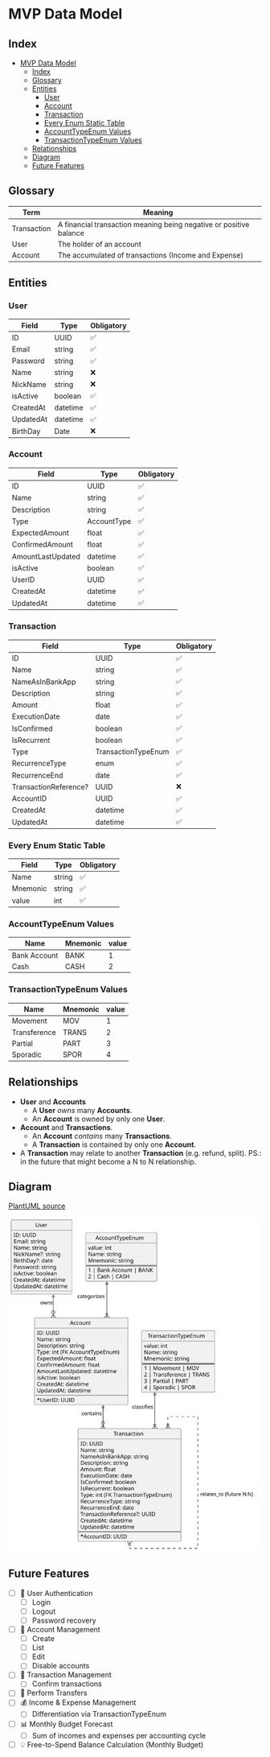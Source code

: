 <!--
Copyright 2025 Leonardo Da Vinci Feliciano Sebasitão

Licensed under the Apache License, Version 2.0 (the "License");
you may not use this file except in compliance with the License.
You may obtain a copy of the License at

    http://www.apache.org/licenses/LICENSE-2.0

Unless required by applicable law or agreed to in writing, software
distributed under the License is distributed on an "AS IS" BASIS,
WITHOUT WARRANTIES OR CONDITIONS OF ANY KIND, either express or implied.
See the License for the specific language governing permissions and
limitations under the License.
-->

# MVP Data Model

## Index

- [MVP Data Model](#mvp-data-model)
  - [Index](#index)
  - [Glossary](#glossary)
  - [Entities](#entities)
    - [User](#user)
    - [Account](#account)
    - [Transaction](#transaction)
    - [Every Enum Static Table](#every-enum-static-table)
    - [AccountTypeEnum Values](#accounttypeenum-values)
    - [TransactionTypeEnum Values](#transactiontypeenum-values)
  - [Relationships](#relationships)
  - [Diagram](#diagram)
  - [Future Features](#future-features)

## Glossary

| Term        | Meaning                                                            |
| ----------- | ------------------------------------------------------------------ |
| Transaction | A financial transaction meaning being negative or positive balance |
| User        | The holder of an account                                           |
| Account     | The accumulated of transactions (Income and Expense)               |

## Entities

### User

| Field     | Type     | Obligatory |
| --------- | -------- | ---------- |
| ID        | UUID     | ✅         |
| Email     | string   | ✅         |
| Password  | string   | ✅         |
| Name      | string   | ❌         |
| NickName  | string   | ❌         |
| isActive  | boolean  | ✅         |
| CreatedAt | datetime | ✅         |
| UpdatedAt | datetime | ✅         |
| BirthDay  | Date     | ❌         |

### Account

| Field             | Type        | Obligatory |
| ----------------- | ----------- | ---------- |
| ID                | UUID        | ✅         |
| Name              | string      | ✅         |
| Description       | string      | ✅         |
| Type              | AccountType | ✅         |
| ExpectedAmount    | float       | ✅         |
| ConfirmedAmount   | float       | ✅         |
| AmountLastUpdated | datetime    | ✅         |
| isActive          | boolean     | ✅         |
| UserID            | UUID        | ✅         |
| CreatedAt         | datetime    | ✅         |
| UpdatedAt         | datetime    | ✅         |

### Transaction

| Field                 | Type                | Obligatory |
| --------------------- | ------------------- | ---------- |
| ID                    | UUID                | ✅         |
| Name                  | string              | ✅         |
| NameAsInBankApp       | string              | ✅         |
| Description           | string              | ✅         |
| Amount                | float               | ✅         |
| ExecutionDate         | date                | ✅         |
| IsConfirmed           | boolean             | ✅         |
| IsRecurrent           | boolean             | ✅         |
| Type                  | TransactionTypeEnum | ✅         |
| RecurrenceType        | enum                | ✅         |
| RecurrenceEnd         | date                | ✅         |
| TransactionReference? | UUID                | ❌         |
| AccountID             | UUID                | ✅         |
| CreatedAt             | datetime            | ✅         |
| UpdatedAt             | datetime            | ✅         |

### Every Enum Static Table

| Field    | Type   | Obligatory |
| -------- | ------ | ---------- |
| Name     | string | ✅         |
| Mnemonic | string | ✅         |
| value    | int    | ✅         |

### AccountTypeEnum Values

| Name         | Mnemonic | value |
| ------------ | -------- | ----- |
| Bank Account | BANK     | 1     |
| Cash         | CASH     | 2     |

### TransactionTypeEnum Values

| Name         | Mnemonic | value |
| ------------ | -------- | ----- |
| Movement     | MOV      | 1     |
| Transference | TRANS    | 2     |
| Partial      | PART     | 3     |
| Sporadic     | SPOR     | 4     |

## Relationships

- **User** and **Accounts**
  - A **User** _owns_ many **Accounts**.
  - An **Account** is owned by only one **User**.
- **Account** and **Transactions**.
  - An **Account** _contains_ many **Transactions**.
  - A **Transaction** is contained by only one **Account**.
- A **Transaction** may relate to another **Transaction** (e.g. refund, split). PS.: in the future that might become a N to N relationship.

## Diagram

[PlantUML source](./diagrams/Database.plantuml)

![ER Diagram](./diagrams/database.svg)

## Future Features

- [ ] 🔐 User Authentication
  - [ ] Login
  - [ ] Logout
  - [ ] Password recovery
- [ ] 🧾 Account Management
  - [ ] Create
  - [ ] List
  - [ ] Edit
  - [ ] Disable accounts
- [ ] 🔄 Transaction Management
  - [ ] Confirm transactions
- [ ] 🔁 Perform Transfers
- [ ] 💰 Income & Expense Management
  - [ ] Differentiation via TransactionTypeEnum
- [ ] 📊 Monthly Budget Forecast
  - [ ] Sum of incomes and expenses per accounting cycle
- [ ] 💡 Free-to-Spend Balance Calculation (Monthly Budget)
